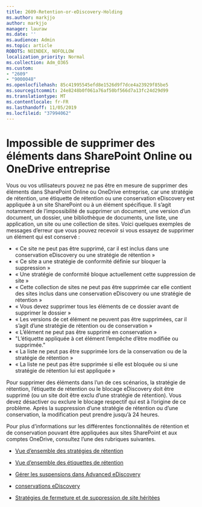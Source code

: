 ```yaml
---
title: 2609-Retention-or-eDiscovery-Holding
ms.author: markjjo
author: markjjo
manager: lauraw
ms.date: ''
ms.audience: Admin
ms.topic: article
ROBOTS: NOINDEX, NOFOLLOW
localization_priority: Normal
ms.collection: Adm_O365
ms.custom:
- "2609"
- "9000048"
ms.openlocfilehash: 85c41995545efd8e1526d9f7dce4a23929f85be5
ms.sourcegitcommit: 24e8248b0f061a76af50bf566d7a13fc24d29d99
ms.translationtype: MT
ms.contentlocale: fr-FR
ms.lasthandoff: 11/05/2019
ms.locfileid: "37994062"
---
```

# <a name="unable-to-delete-items-in-sharepoint-online-or-onedrive-for-business"></a>Impossible de supprimer des éléments dans SharePoint Online ou OneDrive entreprise

Vous ou vos utilisateurs pouvez ne pas être en mesure de supprimer des éléments dans SharePoint Online ou OneDrive entreprise, car une stratégie de rétention, une étiquette de rétention ou une conservation eDiscovery est appliquée à un site SharePoint ou à un élément spécifique. Il s’agit notamment de l’impossibilité de supprimer un document, une version d’un document, un dossier, une bibliothèque de documents, une liste, une application, un site ou une collection de sites. Voici quelques exemples de messages d’erreur que vous pouvez recevoir si vous essayez de supprimer un élément qui est conservé :

- « Ce site ne peut pas être supprimé, car il est inclus dans une conservation eDiscovery ou une stratégie de rétention »
- « Ce site a une stratégie de conformité définie sur bloquer la suppression »
- « Une stratégie de conformité bloque actuellement cette suppression de site »
- « Cette collection de sites ne peut pas être supprimée car elle contient des sites inclus dans une conservation eDiscovery ou une stratégie de rétention »
- « Vous devez supprimer tous les éléments de ce dossier avant de supprimer le dossier »
- « Les versions de cet élément ne peuvent pas être supprimées, car il s’agit d’une stratégie de rétention ou de conservation »
- « L’élément ne peut pas être supprimé en conservation »
- "L’étiquette appliquée à cet élément l’empêche d’être modifiée ou supprimée."
- « La liste ne peut pas être supprimée lors de la conservation ou de la stratégie de rétention »
- « La liste ne peut pas être supprimée si elle est bloquée ou si une stratégie de rétention lui est appliquée »

Pour supprimer des éléments dans l’un de ces scénarios, la stratégie de rétention, l’étiquette de rétention ou le blocage eDiscovery doit être supprimé (ou un site doit être exclu d’une stratégie de rétention). Vous devez désactiver ou exclure le blocage respectif qui est à l’origine de ce problème. Après la suppression d’une stratégie de rétention ou d’une conservation, la modification peut prendre jusqu’à 24 heures. 

Pour plus d’informations sur les différentes fonctionnalités de rétention et de conservation pouvant être appliquées aux sites SharePoint et aux comptes OneDrive, consultez l’une des rubriques suivantes.

- [Vue d’ensemble des stratégies de rétention](https://docs.microsoft.com/microsoft-365/compliance/retention-policies)

- [Vue d’ensemble des étiquettes de rétention](https://docs.microsoft.com/microsoft-365/compliance/labels)

- [Gérer les suspensions dans Advanced eDiscovery](https://docs.microsoft.com/microsoft-365/compliance/managing-holds)

- [conservations eDiscovery](https://docs.microsoft.com/microsoft-365/compliance/ediscovery-cases#step-4-place-content-locations-on-hold)

- [Stratégies de fermeture et de suppression de site héritées](https://support.office.com/article/Use-policies-for-site-closure-and-deletion-A8280D82-27FD-48C5-9ADF-8A5431208BA5)
